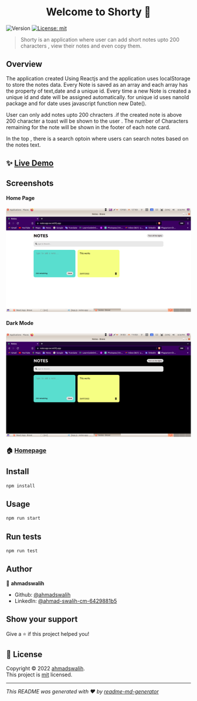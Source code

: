 <h1 align="center">Welcome to Shorty 👋</h1>
<p>
  <img alt="Version" src="https://img.shields.io/badge/version-0.1.0-blue.svg?cacheSeconds=2592000" />
  <a href="/License" target="_blank">
    <img alt="License: mit" src="https://img.shields.io/badge/License-mit-yellow.svg" />
  </a>
</p>

> Shorty is an application where user can add short notes upto 200 characters , view their notes and even copy them.


## Overview
The application created Using Reactjs and the application uses localStorage to store the notes data. Every Note is saved as an array and each array has the property of text,date and a unique id. Every time a new Note is created a unique id and date will be assigned automatically. for unique id uses nanoId package and for date uses javascript function new Date(). 

User can only add notes upto 200 chracters .if the created note is above 200 character a toast will be shown to the user . The number of Characters remaining for the note will be shown in the footer of each note card.
 
In the top , there is a search optoin where users can search notes based on the notes text.

## ✨ [Live Demo](https://notes-app-sw.netlify.app/)
## Screenshots
<h4>Home Page</h4>
<img src="/img/Screenshot%20from%202022-07-20%2020-56-45.png"/>
<h4>Dark Mode</h4>
<img src="img/Screenshot%20from%202022-07-20%2020-56-51.png"/>




### 🏠 [Homepage](/src/App.js)


## Install

```sh
npm install
```

## Usage

```sh
npm run start
```

## Run tests

```sh
npm run test
```

## Author

👤 **ahmadswalih**

* Github: [@ahmadswalih](https://github.com/ahmadswalih)
* LinkedIn: [@ahmad-swalih-cm-6429881b5](https://linkedin.com/in/ahmad-swalih-cm-6429881b5)

## Show your support

Give a ⭐️ if this project helped you!

## 📝 License

Copyright © 2022 [ahmadswalih](https://github.com/ahmadswalih).<br />
This project is [mit](/License) licensed.

***
_This README was generated with ❤️ by [readme-md-generator](https://github.com/kefranabg/readme-md-generator)_
